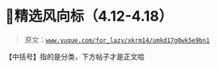 # 🍜精选风向标（4.12-4.18）

> 原文：[`www.yuque.com/for_lazy/xkrm14/umkd17g0wk5e9bn1`](https://www.yuque.com/for_lazy/xkrm14/umkd17g0wk5e9bn1)

【中括号】指的是分类，下方帖子才是正文哈











